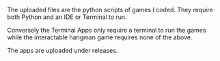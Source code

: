 The uploaded files are the python scripts of games I coded. They require both Python and an IDE or Terminal to run.

Conversely the Terminal Apps only require a terminal to run the games while the interactable hangman game requires none of the above.

The apps are uploaded under releases.

